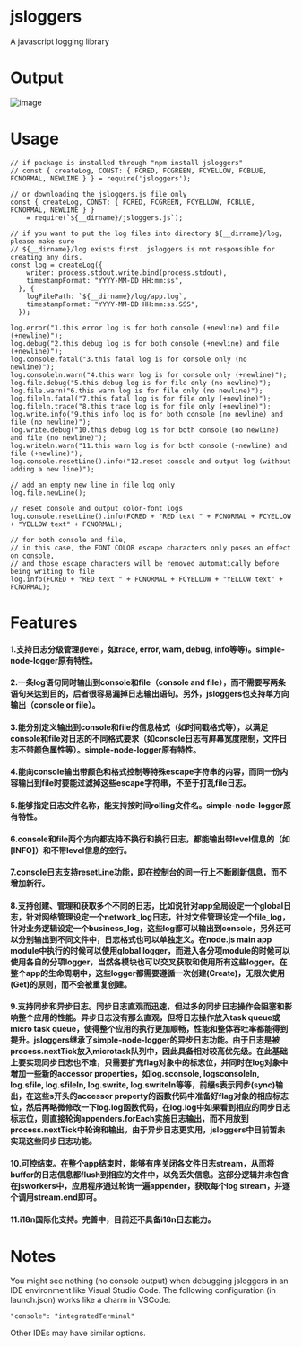 # jsloggers
A javascript logging library

# Output

![image](https://user-images.githubusercontent.com/76823086/123559147-37f05500-d768-11eb-9621-d48817567737.png)

# Usage
```
// if package is installed through "npm install jsloggers"
// const { createLog, CONST: { FCRED, FCGREEN, FCYELLOW, FCBLUE, FCNORMAL, NEWLINE } } = require('jsloggers');

// or downloading the jsloggers.js file only
const { createLog, CONST: { FCRED, FCGREEN, FCYELLOW, FCBLUE, FCNORMAL, NEWLINE } } 
    = require(`${__dirname}/jsloggers.js`);

// if you want to put the log files into directory ${__dirname}/log, please make sure 
// ${__dirname}/log exists first. jsloggers is not responsible for creating any dirs.
const log = createLog({
    writer: process.stdout.write.bind(process.stdout),
    timestampFormat: "YYYY-MM-DD HH:mm:ss",
  }, {
    logFilePath: `${__dirname}/log/app.log`,
    timestampFormat: "YYYY-MM-DD HH:mm:ss.SSS",
  });

log.error("1.this error log is for both console (+newline) and file (+newline)");
log.debug("2.this debug log is for both console (+newline) and file (+newline)");
log.console.fatal("3.this fatal log is for console only (no newline)");
log.consoleln.warn("4.this warn log is for console only (+newline)");
log.file.debug("5.this debug log is for file only (no newline)");
log.file.warn("6.this warn log is for file only (no newline)");
log.fileln.fatal("7.this fatal log is for file only (+newline)");
log.fileln.trace("8.this trace log is for file only (+newline)");
log.write.info("9.this info log is for both console (no newline) and file (no newline)");
log.write.debug("10.this debug log is for both console (no newline) and file (no newline)");
log.writeln.warn("11.this warn log is for both console (+newline) and file (+newline)");
log.console.resetLine().info("12.reset console and output log (without adding a new line)");

// add an empty new line in file log only
log.file.newLine();

// reset console and output color-font logs
log.console.resetLine().info(FCRED + "RED text " + FCNORMAL + FCYELLOW + "YELLOW text" + FCNORMAL);

// for both console and file,
// in this case, the FONT COLOR escape characters only poses an effect on console, 
// and those escape characters will be removed automatically before being writing to file
log.info(FCRED + "RED text " + FCNORMAL + FCYELLOW + "YELLOW text" + FCNORMAL);
```
# Features
#### 1.支持日志分级管理(level，如trace, error, warn, debug, info等等)。simple-node-logger原有特性。
#### 2.一条log语句同时输出到console和file（console and file），而不需要写两条语句来达到目的，后者很容易漏掉日志输出语句。另外，jsloggers也支持单方向输出（console or file）。
#### 3.能分别定义输出到console和file的信息格式（如时间戳格式等），以满足console和file对日志的不同格式要求（如console日志有屏幕宽度限制，文件日志不带颜色属性等）。simple-node-logger原有特性。
#### 4.能向console输出带颜色和格式控制等特殊escape字符串的内容，而同一份内容输出到file时要能过滤掉这些escape字符串，不至于打乱file日志。<br/>
#### 5.能够指定日志文件名称，能支持按时间rolling文件名。simple-node-logger原有特性。
#### 6.console和file两个方向都支持不换行和换行日志，都能输出带level信息的（如[INFO]）和不带level信息的空行。
#### 7.console日志支持resetLine功能，即在控制台的同一行上不断刷新信息，而不增加新行。
#### 8.支持创建、管理和获取多个不同的日志，比如说针对app全局设定一个global日志，针对网络管理设定一个network_log日志，针对文件管理设定一个file_log，针对业务逻辑设定一个business_log，这些log都可以输出到console，另外还可以分别输出到不同文件中，日志格式也可以单独定义。在node.js main app module中执行的时候可以使用global logger，而进入各分项module的时候可以使用各自的分项logger，当然各模块也可以交叉获取和使用所有这些logger。在整个app的生命周期中，这些logger都需要遵循一次创建(Create)，无限次使用(Get)的原则，而不会被重复创建。
#### 9.支持同步和异步日志。同步日志直观而迅速，但过多的同步日志操作会阻塞和影响整个应用的性能。异步日志没有那么直观，但将日志操作放入task queue或micro task queue，使得整个应用的执行更加顺畅，性能和整体吞吐率都能得到提升。jsloggers继承了simple-node-logger的异步日志功能。由于日志是被process.nextTick放入microtask队列中，因此具备相对较高优先级。在此基础上要实现同步日志也不难，只需要扩充flag对象中的标志位，并同时在log对象中增加一些新的accessor properties，如log.sconsole, logsconsoleln, log.sfile, log.sfileln, log.swrite, log.swriteln等等，前缀s表示同步(sync)输出，在这些s开头的accessor property的函数代码中准备好flag对象的相应标志位，然后再略微修改一下log.log函数代码，在log.log中如果看到相应的同步日志标志位，则直接轮询appenders.forEach实施日志输出，而不用放到process.nextTick中轮询和输出。由于异步日志更实用，jsloggers中目前暂未实现这些同步日志功能。
#### 10.可控结束。在整个app结束时，能够有序关闭各文件日志stream，从而将buffer的日志信息都flush到相应的文件中，以免丢失信息。这部分逻辑并未包含在jsworkers中，应用程序通过轮询一遍appender，获取每个log stream，并逐个调用stream.end即可。
#### 11.i18n国际化支持。完善中，目前还不具备i18n日志能力。

# Notes
You might see nothing (no console output) when debugging jsloggers in an IDE environment like Visual Studio Code. The following configuration (in launch.json) works like a charm in VSCode:

```
"console": "integratedTerminal"
```
Other IDEs may have similar options.

